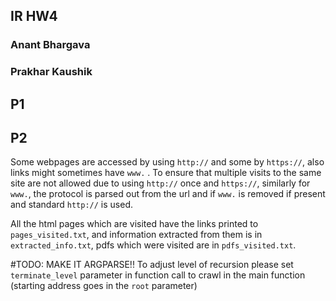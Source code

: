 ## IR HW4
### Anant Bhargava
### Prakhar Kaushik


## P1


## P2


Some webpages are accessed by using ``http://`` and some by ``https://``, also links might sometimes have ``www.`` . To ensure that multiple visits to the same site are not allowed due to using ``http://`` once and  ``https://``, similarly for ``www.``, the protocol is parsed out from the url and if ``www.`` is removed if present and standard ``http://`` is used.

All the html pages which are visited have the links printed to ``pages_visited.txt``, and information extracted from them is in ``extracted_info.txt``, pdfs which were visited are in ``pdfs_visited.txt``. 

#TODO: MAKE IT ARGPARSE!!
To adjust level of recursion please set ``terminate_level`` parameter in function call to crawl in the main function (starting address goes in the ``root`` parameter) 
 
